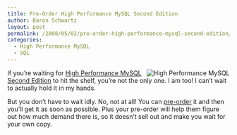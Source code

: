 ```yaml
---
title: Pre-Order High Performance MySQL Second Edition
author: Baron Schwartz
layout: post
permalink: /2008/05/02/pre-order-high-performance-mysql-second-edition/
categories:
  - High Performance MySQL
  - SQL
---
```

[<img style="float:right" src='http://www.xaprb.com/blog/wp-content/uploads/2008/05/high_performance_mysql.jpg' alt='High Performance MySQL' />][1]

If you&#8217;re waiting for [High Performance MySQL Second Edition][1] to hit the shelf, you&#8217;re not the only one. I am too! I can&#8217;t wait to actually hold it in my hands.

But you don&#8217;t have to wait idly. No, not at all! You can [pre-order][1] it and then you&#8217;ll get it as soon as possible. Plus your pre-order will help them figure out how much demand there is, so it doesn&#8217;t sell out and make you wait for your own copy.

 [1]: http://www.amazon.com/gp/redirect.html%3FASIN=0596101716%26tag=xaprb-20%26lcode=xm2%26cID=2025%26ccmID=165953%26location=/o/ASIN/0596101716%253FSubscriptionId=1N9AHEAQ2F6SVD97BE02